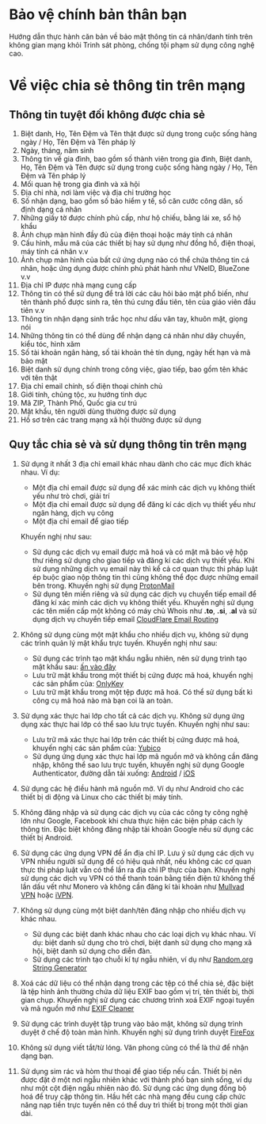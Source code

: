 # Bảo vệ chính bản thân bạn



Hướng dẫn thực hành căn bản về bảo mật thông tin cá nhân/danh tính trên không gian mạng khỏi Trinh sát phòng, chống tội phạm sử dụng công nghệ cao.

<!--more-->

# Về việc chia sẻ thông tin trên mạng

## Thông tin tuyệt đối không được chia sẻ

 1. Biệt danh, Họ, Tên Đệm và Tên thật được sử dụng trong cuộc sống hàng ngày / Họ, Tên Đệm và Tên pháp lý
 2. Ngày, tháng, năm sinh
 3. Thông tin về gia đình, bao gồm số thành viên trong gia đình, Biệt danh, Họ, Tên Đệm và Tên được sử dụng trong cuộc sống hàng ngày / Họ, Tên Đệm và Tên pháp lý
 4. Mối quan hệ trong gia đình và xã hội
 5. Địa chỉ nhà, nơi làm việc và địa chỉ trường học
 6. Số nhận dạng, bao gồm số bảo hiểm y tế, số căn cước công dân, số định dạng cá nhân
 7. Những giấy tờ được chính phủ cấp, như hộ chiếu, bằng lái xe, sổ hộ khẩu
 8. Ảnh chụp màn hình đầy đủ của điện thoại hoặc máy tính cá nhân
 9. Cấu hình, mẫu mã của các thiết bị hay sử dụng như đồng hồ, điện thoại, máy tính cá nhân v.v
 10. Ảnh chụp màn hình của bất cứ ứng dụng nào có thể chứa thông tin cá nhân, hoặc ứng dụng được chính phủ phát hành như VNeID, BlueZone v.v
 11. Địa chỉ IP được nhà mạng cung cấp
 12. Thông tin có thể sử dụng để trả lời các câu hỏi bảo mật phổ biến, như tên thành phố được sinh ra, tên thú cưng đầu tiên, tên của giáo viên đầu tiên v.v
 13. Thông tin nhận dạng sinh trắc học như dấu vân tay, khuôn mặt, giọng nói
 14. Những thông tin có thể dùng để nhận dạng cá nhân như dây chuyền, kiểu tóc, hình xăm
 15. Số tài khoản ngân hàng, số tài khoản thẻ tín dụng, ngày hết hạn và mã bảo mật
 16. Biệt danh sử dụng chính trong công việc, giao tiếp, bao gồm tên khác với tên thật
 17. Địa chỉ email chính, số điện thoại chính chủ
 18. Giới tính, chủng tộc, xu hướng tình dục
 19. Mã ZIP, Thành Phố, Quốc gia cư trú
 20. Mật khẩu, tên người dùng thường được sử dụng
 21. Hồ sơ trên các trang mạng xã hội thường được sử dụng

## Quy tắc chia sẻ và sử dụng thông tin trên mạng

 1. Sử dụng ít nhất 3 địa chỉ email khác nhau dành cho các mục đích khác nhau. Ví dụ:
	 - Một địa chỉ email được sử dụng để xác minh các dịch vụ không thiết yếu như trò chơi, giải trí
	 - Một địa chỉ email được sử dụng để đăng kí các dịch vụ thiết yếu như ngân hàng, dịch vụ công
	 - Một địa chỉ email để giao tiếp

	Khuyến nghị như sau:
	 - Sử dụng các dịch vụ email được mã hoá và có mật mã bảo vệ hộp thư riêng sử dụng cho giao tiếp và đăng kí các dịch vụ thiết yếu. Khi sử dụng những dịch vụ email này thì kể cả cơ quan thực thi pháp luật ép buộc giao nộp thông tin thì cũng không thể đọc được những email bên trong. Khuyến nghị sử dụng [ProtonMail](https://mail.proton.me)
	 - Sử dụng tên miền riêng và sử dụng các dịch vụ chuyển tiếp email để đăng kí xác minh các dịch vụ không thiết yếu. Khuyến nghị sử dụng các tên miền cấp một không có máy chủ Whois như **.to**, **.si**, .**al** và sử dụng dịch vụ chuyển tiếp email [CloudFlare Email Routing](https://www.cloudflare.com/products/email-routing/)

 2. Không sử dụng cùng một mật khẩu cho nhiều dịch vụ, không sử dụng các trình quản lý mật khẩu trực tuyến. Khuyến nghị như sau:
	  - Sử dụng các trình tạo mật khẩu ngẫu nhiên, nên sử dụng trình tạo mật khẩu sau: [ấn vào đây](https://geekflare.com/tools/password-generator)
	  - Lưu trữ mật khẩu trong một thiết bị cứng được mã hoá, khuyến nghị các sản phẩm của: [OnlyKey](https://onlykey.io/collections/all)
	  - Lưu trữ mật khẩu trong một tệp được mã hoá. Có thể sử dụng bất kì công cụ mã hoá nào mà bạn coi là an toàn.
 3. Sử dụng xác thực hai lớp cho tất cả các dịch vụ. Không sử dụng ứng dụng xác thực hai lớp có thể sao lưu trực tuyến. Khuyến nghị như sau:
	 - Lưu trữ mã xác thực hai lớp trên các thiết bị cứng được mã hoá, khuyến nghị các sản phẩm của: [Yubico](https://www.yubico.com/products/)
	 - Sử dụng ứng dụng xác thực hai lớp mã nguồn mở và không cần đăng nhập, không thể sao lưu trực tuyến, khuyến nghị sử dụng Google Authenticator, đường dẫn tải xuống: [Android](https://play.google.com/store/apps/details?id=com.google.android.apps.authenticator2) / [iOS](https://apps.apple.com/app/google-authenticator/id388497605)
4. Sử dụng các hệ điều hành mã nguồn mở. Ví dụ như Android cho các thiết bị di động và Linux cho các thiết bị máy tính.
5. Không đăng nhập và sử dụng các dịch vụ của các công ty công nghệ lớn như Google, Facebook khi chưa thực hiện các biện pháp cách ly thông tin. Đặc biệt không đăng nhập tài khoản Google nếu sử dụng các thiết bị Android.
6. Sử dụng các ứng dụng VPN để ẩn địa chỉ IP. Lưu ý sử dụng các dịch vụ VPN nhiều người sử dụng để có hiệu quả nhất, nếu không các cơ quan thực thi pháp luật vẫn có thể lần ra địa chỉ IP thực của bạn. Khuyến nghị sử dụng các dịch vụ VPN có thể thanh toán bằng tiền điện tử không thể lần dấu vết như Monero và không cần đăng kí tài khoản như [Mullvad VPN](https://mullvad.net/en/) hoặc [iVPN](https://www.ivpn.net/).
7. Không sử dụng cùng một biệt danh/tên đăng nhập cho nhiều dịch vụ khác nhau.
	- Sử dụng các biệt danh khác nhau cho các loại dịch vụ khác nhau. Ví dụ: biệt danh sử dụng cho trò chơi, biệt danh sử dụng cho mạng xã hội, biệt danh sử dụng cho diễn đàn.
	- Sử dụng các trình tạo chuỗi kí tự ngẫu nhiên, ví dụ như [Random.org String Generator](https://www.random.org/strings/?num=9&len=12&digits=on&upperalpha=on&loweralpha=on&unique=on&format=html&rnd=new)
8. Xoá các dữ liệu có thể nhận dạng trong các tệp có thể chia sẻ, đặc biệt là tệp hình ảnh thường chứa dữ liệu EXIF bao gồm vị trí, tên thiết bị, thời gian chụp. Khuyến nghị sử dụng các chương trình xoá EXIF ngoại tuyến và mã nguồn mở như [EXIF Cleaner](https://github.com/szTheory/exifcleaner/releases)
9. Sử dụng các trình duyệt tập trung vào bảo mật, không sử dụng trình duyệt ở chế độ toàn màn hình. Khuyến nghị sử dụng trình duyệt [FireFox](https://www.mozilla.org/vi/firefox/new/)
10. Không sử dụng viết tắt/từ lóng. Văn phong cũng có thể là thứ để nhận dạng bạn.
11. Sử dụng sim rác và hòm thư thoại để giao tiếp nếu cần. Thiết bị nên được đặt ở một nơi ngẫu nhiên khác với thành phố bạn sinh sống, ví dụ như một cột điện ngẫu nhiên nào đó. Sử dụng các ứng dụng đồng bộ hoá để truy cập thông tin. Hầu hết các nhà mạng đều cung cấp chức năng nạp tiền trực tuyến nên có thể duy trì thiết bị trong một thời gian dài.
